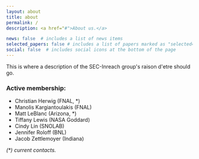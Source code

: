```yaml
---
layout: about
title: about
permalink: /
description: <a href="#">About us.</a>

news: false  # includes a list of news items
selected_papers: false # includes a list of papers marked as "selected={true}"
social: false  # includes social icons at the bottom of the page
---
```


<p>This is where a description of the SEC-Inreach group's raison d'etre should go.</p>

<p><h3>Active membership:</h3>
 <ul>
	<li>Christian Herwig (FNAL, *)</li>
        <li>Manolis Kargiantoulakis (FNAL)</li>
	<li>Matt LeBlanc (Arizona, *)</li>
	<li>Tiffany Lewis (NASA Goddard)</li>
	<li>Cindy Lin (SNOLAB)</li>
 	<li>Jennifer Roloff (BNL)</li>
 	<li>Jacob Zettlemoyer (Indiana)</li>
 </ul>
 <i>(*) current contacts.</i>
</p>
